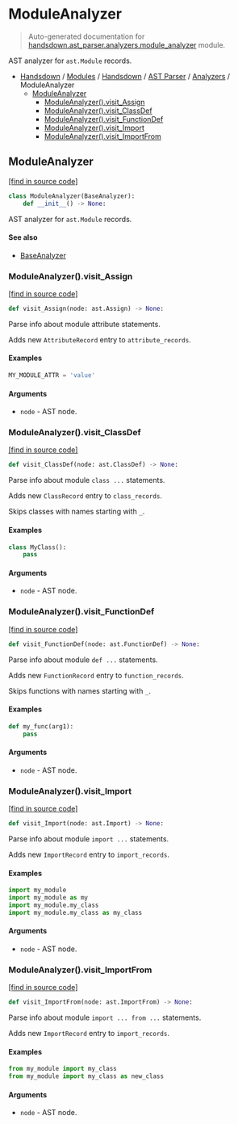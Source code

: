 # ModuleAnalyzer

> Auto-generated documentation for [handsdown.ast_parser.analyzers.module_analyzer](https://github.com/vemel/handsdown/blob/master/handsdown/ast_parser/analyzers/module_analyzer.py) module.

AST analyzer for `ast.Module` records.

- [Handsdown](../../../README.md#-handsdown---python-documentation-generator) / [Modules](../../../MODULES.md#modules) / [Handsdown](../../index.md#handsdown) / [AST Parser](../index.md#ast-parser) / [Analyzers](index.md#analyzers) / ModuleAnalyzer
    - [ModuleAnalyzer](#moduleanalyzer)
        - [ModuleAnalyzer().visit_Assign](#moduleanalyzervisit_assign)
        - [ModuleAnalyzer().visit_ClassDef](#moduleanalyzervisit_classdef)
        - [ModuleAnalyzer().visit_FunctionDef](#moduleanalyzervisit_functiondef)
        - [ModuleAnalyzer().visit_Import](#moduleanalyzervisit_import)
        - [ModuleAnalyzer().visit_ImportFrom](#moduleanalyzervisit_importfrom)

## ModuleAnalyzer

[[find in source code]](https://github.com/vemel/handsdown/blob/master/handsdown/ast_parser/analyzers/module_analyzer.py#L14)

```python
class ModuleAnalyzer(BaseAnalyzer):
    def __init__() -> None:
```

AST analyzer for `ast.Module` records.

#### See also

- [BaseAnalyzer](base_analyzer.md#baseanalyzer)

### ModuleAnalyzer().visit_Assign

[[find in source code]](https://github.com/vemel/handsdown/blob/master/handsdown/ast_parser/analyzers/module_analyzer.py#L118)

```python
def visit_Assign(node: ast.Assign) -> None:
```

Parse info about module attribute statements.

Adds new `AttributeRecord` entry to `attribute_records`.

#### Examples

```python
MY_MODULE_ATTR = 'value'
```

#### Arguments

- `node` - AST node.

### ModuleAnalyzer().visit_ClassDef

[[find in source code]](https://github.com/vemel/handsdown/blob/master/handsdown/ast_parser/analyzers/module_analyzer.py#L64)

```python
def visit_ClassDef(node: ast.ClassDef) -> None:
```

Parse info about module `class ...` statements.

Adds new `ClassRecord` entry to `class_records`.

Skips classes with names starting with `_`.

#### Examples

```python
class MyClass():
    pass
```

#### Arguments

- `node` - AST node.

### ModuleAnalyzer().visit_FunctionDef

[[find in source code]](https://github.com/vemel/handsdown/blob/master/handsdown/ast_parser/analyzers/module_analyzer.py#L91)

```python
def visit_FunctionDef(node: ast.FunctionDef) -> None:
```

Parse info about module `def ...` statements.

Adds new `FunctionRecord` entry to `function_records`.

Skips functions with names starting with `_`.

#### Examples

```python
def my_func(arg1):
    pass
```

#### Arguments

- `node` - AST node.

### ModuleAnalyzer().visit_Import

[[find in source code]](https://github.com/vemel/handsdown/blob/master/handsdown/ast_parser/analyzers/module_analyzer.py#L24)

```python
def visit_Import(node: ast.Import) -> None:
```

Parse info about module `import ...` statements.

Adds new `ImportRecord` entry to `import_records`.

#### Examples

```python
import my_module
import my_module as my
import my_module.my_class
import my_module.my_class as my_class
```

#### Arguments

- `node` - AST node.

### ModuleAnalyzer().visit_ImportFrom

[[find in source code]](https://github.com/vemel/handsdown/blob/master/handsdown/ast_parser/analyzers/module_analyzer.py#L45)

```python
def visit_ImportFrom(node: ast.ImportFrom) -> None:
```

Parse info about module `import ... from ...` statements.

Adds new `ImportRecord` entry to `import_records`.

#### Examples

```python
from my_module import my_class
from my_module import my_class as new_class
```

#### Arguments

- `node` - AST node.
